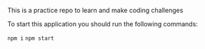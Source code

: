 This is a practice repo to learn and make coding challenges

To start this application you should run the following commands:

`npm i`
`npm start`
